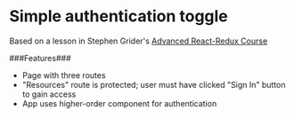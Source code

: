 # Simple authentication toggle


Based on a lesson in Stephen Grider's [Advanced React-Redux Course](https://www.udemy.com/react-redux-tutorial/)

###Features###
- Page with three routes
- "Resources" route is protected; user must have clicked "Sign In" button to gain access
- App uses higher-order component for authentication
